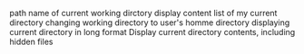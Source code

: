 path name of current working dirctory
display content list of my current directory
changing working directory to user's homme directory
displaying current directory in long format
Display current directory contents, including hidden files
